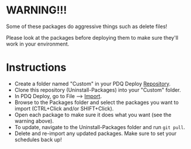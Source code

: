 # WARNING!!!

Some of these packages do aggressive things such as delete files!

Please look at the packages before deploying them to make sure they'll work in your environment.

# Instructions

* Create a folder named "Custom" in your PDQ Deploy [Repository](https://link.pdq.com/docs-PDQDeploy?repository.htm).
* Clone this repository (Uninstall-Packages) into your "Custom" folder.
* In PDQ Deploy, go to File --> [Import](https://link.pdq.com/docs-PDQDeploy?manage-packages.htm#exportimport).
* Browse to the Packages folder and select the packages you want to import (CTRL+Click and/or SHIFT+Click).
* Open each package to make sure it does what you want (see the warning above).
* To update, navigate to the Uninstall-Packages folder and run `git pull`.
* Delete and re-import any updated packages. Make sure to set your schedules back up!
